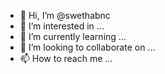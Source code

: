 - 👋 Hi, I’m @swethabnc
- 👀 I’m interested in ...
- 🌱 I’m currently learning ...
- 💞️ I’m looking to collaborate on ...
- 📫 How to reach me ...

<!---
swethabnc/swethabnc is a ✨ special ✨ repository because its `README.md` (this file) appears on your GitHub profile.
You can click the Preview link to take a look at your changes.
--->
